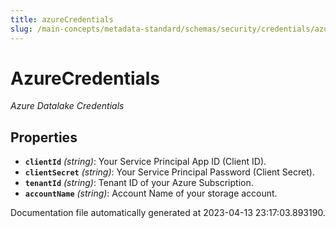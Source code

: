 ```yaml
---
title: azureCredentials
slug: /main-concepts/metadata-standard/schemas/security/credentials/azurecredentials
---
```


# AzureCredentials

*Azure Datalake Credentials*

## Properties

- **`clientId`** *(string)*: Your Service Principal App ID (Client ID).
- **`clientSecret`** *(string)*: Your Service Principal Password (Client Secret).
- **`tenantId`** *(string)*: Tenant ID of your Azure Subscription.
- **`accountName`** *(string)*: Account Name of your storage account.


Documentation file automatically generated at 2023-04-13 23:17:03.893190.
